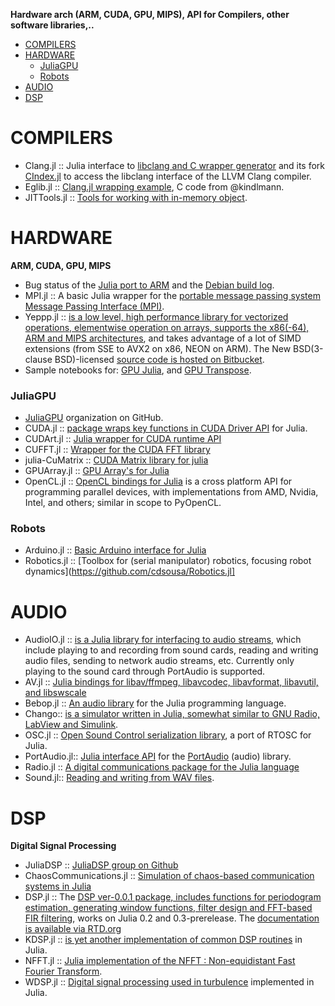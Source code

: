 **Hardware arch (ARM, CUDA, GPU, MIPS), API for Compilers, other software libraries,..**

* [COMPILERS](#compilers)
* [HARDWARE](#hardware)
   * [JuliaGPU](#juliagpu)
   * [Robots](#robots)
* [AUDIO](#audio)
* [DSP](#dsp)



# COMPILERS
* Clang.jl :: Julia interface to [libclang and C wrapper generator](https://github.com/ihnorton/Clang.jl) and its fork [CIndex.jl](https://github.com/vtjnash/CIndex.jl) to access the libclang interface of the LLVM Clang compiler.
* Eglib.jl :: [Clang.jl wrapping example](https://github.com/ihnorton/Eglib.jl), C code from @kindlmann.
* JITTools.jl :: [Tools for working with in-memory object](https://github.com/loladiro/JITTools.jl). 


# HARDWARE
**ARM, CUDA, GPU, MIPS**
* Bug status of the [Julia port to ARM](https://github.com/JuliaLang/julia/issues/3134) and the [Debian build log](https://buildd.debian.org/status/fetch.php?pkg=julia&arch=armhf&ver=0.1.2%2Bdfsg-3&stamp=1368675598).
* MPI.jl :: A basic Julia wrapper for the [portable message passing system Message Passing Interface (MPI)](https://github.com/lcw/MPI.jl).
* Yeppp.jl :: [is a low level, high performance library for vectorized operations, elementwise operation on arrays, supports the x86(-64), ARM and MIPS architectures](https://github.com/JuliaLang/Yeppp.jl), and takes advantage of a lot of SIMD extensions (from SSE to AVX2 on x86, NEON on ARM). The New BSD(3-clause BSD)-licensed [source code is hosted on Bitbucket](https://bitbucket.org/MDukhan/yeppp).
* Sample notebooks for: [GPU Julia](http://nbviewer.ipython.org/7436359), and [GPU Transpose](http://nbviewer.ipython.org/7436439).

### JuliaGPU
* [JuliaGPU](https://github.com/JuliaGPU) organization on GitHub.
* CUDA.jl :: [package wraps key functions in CUDA Driver API](https://github.com/lindahua/CUDA.jl) for Julia.
* CUDArt.jl :: [Julia wrapper for CUDA runtime API](https://github.com/timholy/CUDArt.jl)
* CUFFT.jl :: [Wrapper for the CUDA FFT library](https://github.com/timholy/CUFFT.jl)
* julia-CuMatrix :: [CUDA Matrix library for julia](https://github.com/stefan-k/julia-CuMatrix)
* GPUArray.jl :: [GPU Array's for Julia](https://github.com/jakebolewski/GPUArray.jl)
* OpenCL.jl :: [OpenCL bindings for Julia](https://github.com/jakebolewski/OpenCL.jl) is a cross platform API for programming parallel devices, with implementations from AMD, Nvidia, Intel, and others; similar in scope to PyOpenCL. 

### Robots
* Arduino.jl :: [Basic Arduino interface for Julia](https://github.com/rennis250/Arduino.jl)
* Robotics.jl :: [Toolbox for (serial manipulator) robotics, focusing robot dynamics](https://github.com/cdsousa/Robotics.jl]


# AUDIO
* AudioIO.jl :: [is a Julia library for interfacing to audio streams](https://github.com/ssfrr/AudioIO.jl), which include playing to and recording from sound cards, reading and writing audio files, sending to network audio streams, etc. Currently only playing to the sound card through PortAudio is supported.
* AV.jl :: [Julia bindings for libav/ffmpeg, libavcodec, libavformat, libavutil, and libswscale](https://github.com/kmsquire/AV.jl)
* Bebop.jl :: [An audio library](https://github.com/zhemao/Bebop.jl) for the Julia programming language.
* Chango:: [is a simulator written in Julia, somewhat similar to GNU Radio, LabView and Simulink](https://bitbucket.org/mbaz/chango).
* OSC.jl :: [Open Sound Control serialization library](https://github.com/fundamental/OSC.jl), a port of RTOSC for Julia.
* PortAudio.jl:: [Julia interface API](https://github.com/ssfrr/PortAudio.jl) for the [PortAudio](http://en.wikipedia.org/wiki/PortAudio) (audio) library.
* Radio.jl :: [A digital communications package for the Julia language](https://github.com/JayKickliter/Radio.jl)
* Sound.jl:: [Reading and writing from WAV files](https://github.com/JuliaLang/Sound.jl).


# DSP 
**Digital Signal Processing**
* JuliaDSP :: [JuliaDSP group on Github](https://github.com/JuliaDSP)
* ChaosCommunications.jl :: [Simulation of chaos-based communication systems in Julia](https://github.com/scidom/ChaosCommunications.jl)
* DSP.jl :: The [DSP ver-0.0.1 package, includes functions for periodogram estimation, generating window functions, filter design and FFT-based FIR filtering](https://github.com/JuliaDSP/DSP.jl), works on Julia 0.2 and 0.3-prerelease. The [documentation is available via RTD.org](http://dspjl.readthedocs.org/en/latest/)
* KDSP.jl :: [is yet another implementation of common DSP routines](https://github.com/kofron/KDSP.jl) in Julia.
* NFFT.jl :: [Julia implementation of the NFFT : Non-equidistant Fast Fourier Transform](https://github.com/tknopp/NFFT.jl).
* WDSP.jl :: [Digital signal processing used in turbulence](https://github.com/pjabardo/WDSP.jl) implemented in Julia.

